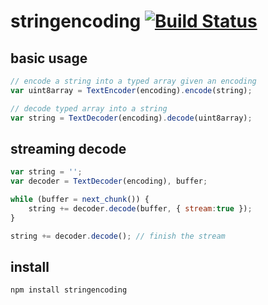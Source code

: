 # stringencoding [![Build Status](https://secure.travis-ci.org/shtylman/stringencoding.png?branch=master)](http://travis-ci.org/shtylman/stringencoding) #

## basic usage

```javascript
// encode a string into a typed array given an encoding
var uint8array = TextEncoder(encoding).encode(string);

// decode typed array into a string
var string = TextDecoder(encoding).decode(uint8array);
```

## streaming decode

```javascript
var string = '';
var decoder = TextDecoder(encoding), buffer;

while (buffer = next_chunk()) {
    string += decoder.decode(buffer, { stream:true });
}

string += decoder.decode(); // finish the stream
```

## install

```
npm install stringencoding
```
